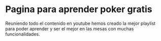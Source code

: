 # Pagina para aprender poker gratis
Reuniendo todo el contenido en youtube hemos creado la mejor playlist para poder aprender y ser el mejor en las mesas con muchas funcionalidades.
